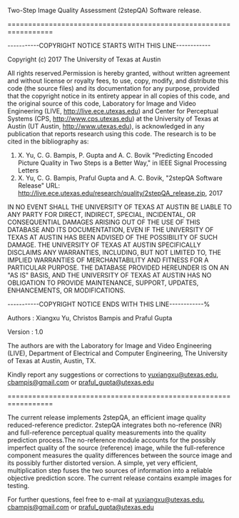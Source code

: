 Two-Step Image Quality Assessment (2stepQA) Software release.

=================================================================

-----------COPYRIGHT NOTICE STARTS WITH THIS LINE------------

Copyright (c) 2017 The University of Texas at Austin

All rights reserved.Permission is hereby granted, without written agreement and without license or royalty fees, to use, copy, modify, and distribute this code (the source files) and its documentation for any purpose, provided that the copyright notice in its entirety appear in all copies of this code, and the original source of this code, Laboratory for Image and Video Engineering (LIVE, http://live.ece.utexas.edu) and Center for Perceptual Systems (CPS, http://www.cps.utexas.edu) at the University of Texas at Austin (UT Austin, http://www.utexas.edu), is acknowledged in any publication that reports research using this code. The research is to be cited in the bibliography as:

1)  X. Yu, C. G. Bampis, P. Gupta and A. C. Bovik "Predicting Encoded Picture Quality in Two Steps is a Better Way," in IEEE Signal Processing Letters
2)  X. Yu, C. G. Bampis, Praful Gupta and A. C. Bovik, "2stepQA Software Release" 
URL: http://live.ece.utexas.edu/research/quality/2stepQA_release.zip, 2017

IN NO EVENT SHALL THE UNIVERSITY OF TEXAS AT AUSTIN BE LIABLE TO ANY PARTY FOR DIRECT, INDIRECT, SPECIAL, INCIDENTAL, OR CONSEQUENTIAL DAMAGES ARISING OUT OF THE USE OF THIS DATABASE AND ITS DOCUMENTATION, EVEN IF THE UNIVERSITY OF TEXAS AT AUSTIN HAS BEEN ADVISED OF THE POSSIBILITY OF SUCH DAMAGE. THE UNIVERSITY OF TEXAS AT AUSTIN SPECIFICALLY DISCLAIMS ANY WARRANTIES, INCLUDING, BUT NOT LIMITED TO, THE IMPLIED WARRANTIES OF MERCHANTABILITY AND FITNESS FOR A PARTICULAR PURPOSE. THE DATABASE PROVIDED HEREUNDER IS ON AN "AS IS" BASIS, AND THE UNIVERSITY OF TEXAS AT AUSTIN HAS NO OBLIGATION TO PROVIDE MAINTENANCE, SUPPORT, UPDATES, ENHANCEMENTS, OR MODIFICATIONS.

-----------COPYRIGHT NOTICE ENDS WITH THIS LINE------------%

Authors  : Xiangxu Yu, Christos Bampis and Praful Gupta

Version : 1.0

The authors are with the Laboratory for Image and Video Engineering (LIVE), Department of Electrical and Computer Engineering, The University of Texas at Austin, Austin, TX.

Kindly report any suggestions or corrections to yuxiangxu@utexas.edu, cbampis@gmail.com or praful_gupta@utexas.edu

=================================================================

The current release implements 2stepQA, an efficient image quality reduced-reference predictor. 2stepQA integrates both no-reference (NR) and full-reference perceptual quality measurements into the quality prediction process.The no-reference module accounts for the possibly imperfect quality of the source (reference) image, while the full-reference component measures the quality differences between the source image and its possibly further distorted version. A simple, yet very efficient, multiplication step fuses the two sources of information into a reliable objective prediction score.
The current release contains example images for testing.

For further questions, feel free to e-mail at yuxiangxu@utexas.edu, cbampis@gmail.com or praful_gupta@utexas.edu
